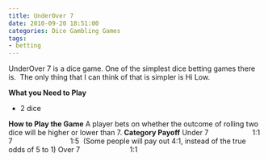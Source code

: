 ```yaml
---
title: UnderOver 7
date: 2010-09-20 18:51:00
categories: Dice Gambling Games
tags: 
- betting 
---
```

UnderOver 7 is a dice game.
One of the simplest dice betting games there is.  The only thing that I can think of that is simpler is Hi Low.

<strong>What you Need to Play</strong>
<ul>
	<li>2 dice</li>
</ul>
<strong>How to Play the Game</strong>
A player bets on whether the outcome of rolling two dice will be higher or lower than 7.
<strong> Category </strong> <strong> Payoff</strong>
Under 7                      1:1
7                             1:5  (Some people will pay out 4:1, instead of the true odds of 5 to 1)
Over 7                         1:1
